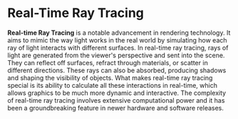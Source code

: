 # Real-Time Ray Tracing

**Real-time Ray Tracing** is a notable advancement in rendering technology. It aims to mimic the way light works in the real world by simulating how each ray of light interacts with different surfaces. In real-time ray tracing, rays of light are generated from the viewer's perspective and sent into the scene. They can reflect off surfaces, refract through materials, or scatter in different directions. These rays can also be absorbed, producing shadows and shaping the visibility of objects. What makes real-time ray tracing special is its ability to calculate all these interactions in real-time, which allows graphics to be much more dynamic and interactive. The complexity of real-time ray tracing involves extensive computational power and it has been a groundbreaking feature in newer hardware and software releases.